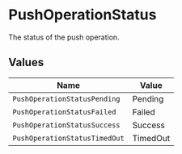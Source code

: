 # PushOperationStatus

The status of the push operation.


## Values

| Name                          | Value                         |
| ----------------------------- | ----------------------------- |
| `PushOperationStatusPending`  | Pending                       |
| `PushOperationStatusFailed`   | Failed                        |
| `PushOperationStatusSuccess`  | Success                       |
| `PushOperationStatusTimedOut` | TimedOut                      |
